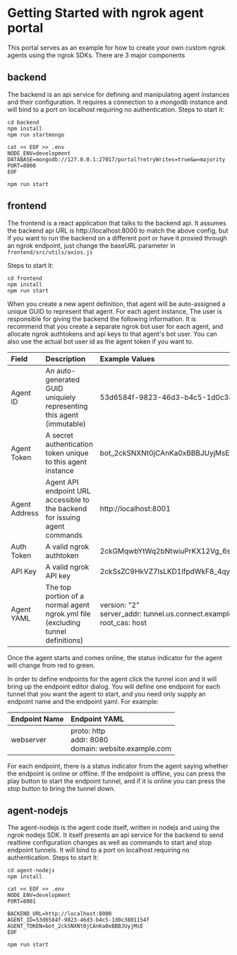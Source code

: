 # Getting Started with ngrok agent portal

This portal serves as an example for how to create your own custom ngrok agents
using the ngrok SDKs. There are 3 major components

## backend

The backend is an api service for defining and manipulating agent instances and
their configuration. It requires a connection to a mongodb instance and will
bind to a port on localhost requiring no authentication.  Steps to start it:

```
cd backend
npm install
npm run startmongo

cat << EOF >> .env
NODE_ENV=development
DATABASE=mongodb://127.0.0.1:27017/portal?retryWrites=true&w=majority
PORT=8000
EOF

npm run start
```

## frontend

The frontend is a react application that talks to the backend api. It assumes
the backend api URL is http://localhost:8000 to match the above config, but
if you want to run the backend on a different port or have it proxied through
an ngrok endpoint, just change the baseURL parameter in
```frontend/src/utils/axios.js```

Steps to start it:
```
cd frontend
npm install
npm run start
```

When you create a new agent definition, that agent will be auto-assigned a
unique GUID to represent that agent. For each agent instance, The user is 
responsible for giving the backend the following information. It is recommend
that you create a separate ngrok bot user for each agent, and allocate 
ngrok authtokens and api keys to that agent's bot user. You can also use the 
actual bot user id as the agent token if you want to.

| Field             | Description | Example Values |
| :---------------- | :---------- | :---- |
| Agent ID          | An auto-generated GUID uniquiely representing this agent (immutable) | 53d6584f-9823-46d3-b4c5-1d0c3801154f |
| Agent Token       | A secret authentication token unique to this agent instance | bot_2ckSNXNt0jCAnKa0xBBBJUyjMsE |
| Agent Address     | Agent API endpoint URL accessible to the backend for issuing agent commands | http://localhost:8001 |
| Auth Token        | A valid ngrok authtoken | 2ckGMqwbYtWq2bNtwiuPrKX12Vg_6sLmax7Y9ZR23C5PGKpSR |
| API Key           | A valid ngrok API key | 2ckSsZC9HkVZ7lsLKD1lfpdWkF8_4qy21MXtBreM2pt9Eme8F |
| Agent YAML        | The top portion of a normal agent ngrok.yml file (excluding tunnel definitions) | version: "2"<br>server_addr: tunnel.us.connect.example.com:443<br>root_cas: host |

Once the agent starts and comes online, the status indicator for the agent will
change from red to green.

In order to define endpoints for the agent click the tunnel icon and it will
bring up the endpoint editor dialog. You will define one endpoint for each
tunnel that you want the agent to start, and you need only supply an endpoint
name and the endpoint yaml. For example:

| Endpoint Name     | Endpoint YAML  |
| :---------------- | :---------- | 
| webserver         | proto: http<br>addr: 8080<br>domain: website.example.com |

For each endpoint, there is a status indicator from the agent saying whether
the endpoint is online or offline. If the endpoint is offline, you can press
the play button to start the endpoint tunnel, and if it is online you can press
the stop button to bring the tunnel down.

## agent-nodejs

The agent-nodejs is the agent code itself, written in nodejs and using the
ngrok nodejs SDK. It itself presents an api service for the backend to send
realtime configuration changes as well as commands to start and stop endpoint
tunnels. It will bind to a port on localhost requiring no authentication. 
Steps to start it:

```
cd agent-nodejs
npm install

cat << EOF >> .env
NODE_ENV=development
PORT=8001

BACKEND_URL=http://localhost:8000
AGENT_ID=53d6584f-9823-46d3-b4c5-1d0c3801154f
AGENT_TOKEN=bot_2ckSNXNt0jCAnKa0xBBBJUyjMsE
EOF

npm run start
```

